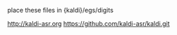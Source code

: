 place these files in {kaldi}/egs/digits

http://kaldi-asr.org
https://github.com/kaldi-asr/kaldi.git
